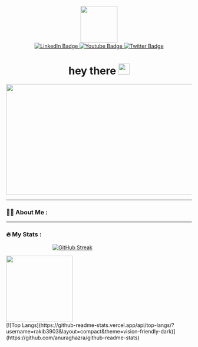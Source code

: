 <div id="header" align="center">
  <img src="https://media.giphy.com/media/M9gbBd9nbDrOTu1Mqx/giphy.gif" width="100"/>
</div>
<div id="badges" align = "center">
  <a href="[your-linkedin-URL](https://www.linkedin.com/in/md-rakib-hossain-b0772825b/)">
    <img src="https://img.shields.io/badge/LinkedIn-blue?style=for-the-badge&logo=linkedin&logoColor=white" alt="LinkedIn Badge"/>
  </a>
  <a href="[your-youtube-URL](https://www.youtube.com/channel/UCLIMj_sFwzB_3vFexjZWOIg)">
    <img src="https://img.shields.io/badge/YouTube-red?style=for-the-badge&logo=youtube&logoColor=white" alt="Youtube Badge"/>
  </a>
  <a href="[your-twitter-URL](https://twitter.com/rakib3903)">
    <img src="https://img.shields.io/badge/Twitter-blue?style=for-the-badge&logo=twitter&logoColor=white" alt="Twitter Badge"/>
  </a>
</div>
<h1 align = "center">
  hey there
  <img src="https://media.giphy.com/media/hvRJCLFzcasrR4ia7z/giphy.gif" width="30px"/>
</h1>
<div align="center">
  <img src="https://media.giphy.com/media/dWesBcTLavkZuG35MI/giphy.gif" width="600" height="300"/>
</div>

---

### :woman_technologist: About Me :

---

### :fire: My Stats :
&nbsp; &nbsp; &nbsp; &nbsp; &nbsp; &nbsp; &nbsp; &nbsp; &nbsp; &nbsp; &nbsp; &nbsp; &nbsp; &nbsp; &nbsp; &nbsp;
[![GitHub Streak](http://github-readme-streak-stats.herokuapp.com?user=rakib3903&theme=vision-friendly-dark)](https://git.io/streak-stats) 
<div align =  = "center">
  <img height="180em" src="https://github-readme-stats.vercel.app/api?username=rakib3903&&theme=vision-friendly-dark&show_icons=true&hide_border=true&&count_private=true&include_all_commits=true" />
  </div>
[![Top Langs](https://github-readme-stats.vercel.app/api/top-langs/?username=rakib3903&layout=compact&theme=vision-friendly-dark)](https://github.com/anuraghazra/github-readme-stats)

